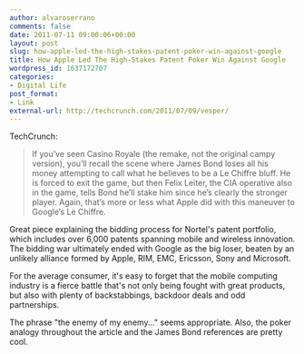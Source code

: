 ```yaml
---
author: alvaroserrano
comments: false
date: 2011-07-11 09:00:06+00:00
layout: post
slug: how-apple-led-the-high-stakes-patent-poker-win-against-google
title: How Apple Led The High-Stakes Patent Poker Win Against Google
wordpress_id: 1637172707
categories:
- Digital Life
post_format:
- Link
external-url: http://techcrunch.com/2011/07/09/vesper/
---
```


TechCrunch:

<blockquote>If you’ve seen Casino Royale (the remake, not the original campy version), you’ll recall the scene where James Bond loses all his money attempting to call what he believes to be a Le Chiffre bluff. He is forced to exit the game, but then Felix Leiter, the CIA operative also in the game, tells Bond he’ll stake him since he’s clearly the stronger player. Again, that’s more or less what Apple did with this maneuver to Google’s Le Chiffre.</blockquote>


Great piece explaining the bidding process for Nortel's patent portfolio, which includes over 6,000 patents spanning mobile and wireless innovation. The bidding war ultimately ended with Google as the big loser, beaten by an unlikely alliance formed by Apple, RIM, EMC, Ericsson, Sony and Microsoft.

For the average consumer, it's easy to forget that the mobile computing industry is a fierce battle that's not only being fought with great products, but also with plenty of backstabbings, backdoor deals and odd partnerships.

The phrase "the enemy of my enemy..." seems appropriate. Also, the poker analogy throughout the article and the James Bond references are pretty cool.
